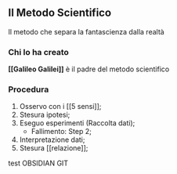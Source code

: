 ## Il Metodo Scientifico
Il metodo che separa la fantascienza dalla realtà

### Chi lo ha creato
**[[Galileo Galilei]]** è il padre del metodo scientifico

### Procedura
1. Osservo con i [[5 sensi]];
2. Stesura ipotesi;
3. Eseguo esperimenti (Raccolta dati);
	- Fallimento: Step 2;
4. Interpretazione dati;
5. Stesura [[relazione]];

test OBSIDIAN GIT